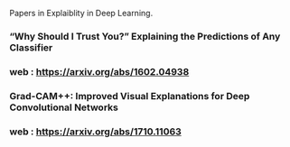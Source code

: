 Papers in Explaiblity in Deep Learning.

### “Why Should I Trust You?” Explaining the Predictions of Any Classifier
### web : https://arxiv.org/abs/1602.04938


### Grad-CAM++: Improved Visual Explanations for Deep Convolutional Networks
### web : https://arxiv.org/abs/1710.11063

